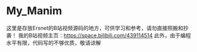 # My_Manim
这里是存放Ersnet的B站视频源码的地方，可供学习和参考，请勿直接照搬和抄袭！
我的B站视频主页：https://space.bilibili.com/439114514
此外，由于编程水平有限，代码写的不够优质，敬请谅解
